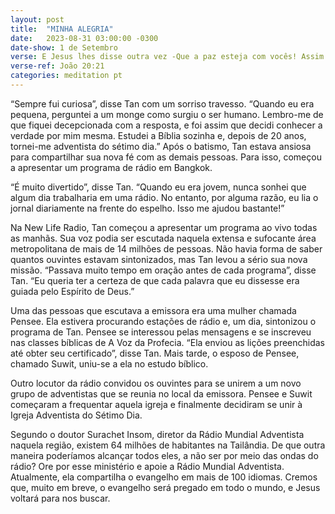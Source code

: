 ```yaml
---
layout: post
title:  "MINHA ALEGRIA"
date:   2023-08-31 03:00:00 -0300
date-show: 1 de Setembro
verse: E Jesus lhes disse outra vez -Que a paz esteja com vocês! Assim como o Pai Me enviou, Eu também envio vocês.
verse-ref: João 20:21
categories: meditation pt
---
```


“Sempre fui curiosa”, disse Tan com um sorriso travesso. “Quando eu era pequena, perguntei a um monge como surgiu o ser humano. Lembro-me de que fiquei decepcionada com a resposta, e foi assim que decidi conhecer a verdade por mim mesma. Estudei a Bíblia sozinha e, depois de 20 anos, tornei-me adventista do sétimo dia.” Após o batismo, Tan estava ansiosa para compartilhar sua nova fé com as demais pessoas. Para isso, começou a apresentar um programa de rádio em Bangkok.

“É muito divertido”, disse Tan. “Quando eu era jovem, nunca sonhei que algum dia trabalharia em uma rádio. No entanto, por alguma razão, eu lia o jornal diariamente na frente do espelho. Isso me ajudou bastante!”

Na New Life Radio, Tan começou a apresentar um programa ao vivo todas as manhãs. Sua voz podia ser escutada naquela extensa e sufocante área metropolitana de mais de 14 milhões de pessoas. Não havia forma de saber quantos ouvintes estavam sintonizados, mas Tan levou a sério sua nova missão. “Passava muito tempo em oração antes de cada programa”, disse Tan. “Eu queria ter a certeza de que cada palavra que eu dissesse era guiada pelo Espírito de Deus.”

Uma das pessoas que escutava a emissora era uma mulher chamada Pensee. Ela estivera procurando estações de rádio e, um dia, sintonizou o programa de Tan. Pensee se interessou pelas mensagens e se inscreveu nas classes bíblicas de A Voz da Profecia. “Ela enviou as lições preenchidas até obter seu certificado”, disse Tan. Mais tarde, o esposo de Pensee, chamado Suwit, uniu-se a ela no estudo bíblico.

Outro locutor da rádio convidou os ouvintes para se unirem a um novo grupo de adventistas que se reunia no local da emissora. Pensee e Suwit começaram a frequentar aquela igreja e finalmente decidiram se unir à Igreja Adventista do Sétimo Dia.

Segundo o doutor Surachet Insom, diretor da Rádio Mundial Adventista naquela região, existem 64 milhões de habitantes na Tailândia. De que outra maneira poderíamos alcançar todos eles, a não ser por meio das ondas do rádio? Ore por esse ministério e apoie a Rádio Mundial Adventista. Atualmente, ela compartilha o evangelho em mais de 100 idiomas. Cremos que, muito em breve, o evangelho será pregado em todo o mundo, e Jesus voltará para nos buscar.

